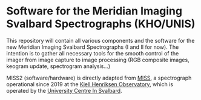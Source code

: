 # Software for the Meridian Imaging Svalbard Spectrographs (KHO/UNIS)
This repository will contain all various components and the software for the new Meridian Imaging Svalbard Spectrographs (I and II for now). 
The intention is to gather all necessary tools for the smooth control of the imager from image capture to image processing (RGB composite images, keogram update, spectrogram analysis...)

MISS2 (software/hardware) is directly adapted from [MISS](https://kho.unis.no/Instruments/MISS.html), a spectrograph operational since 2019 at the [Kjell Henriksen Observatory](https://kho.unis.no/), which is operated by the [University Centre In Svalbard](https://www.unis.no/).



